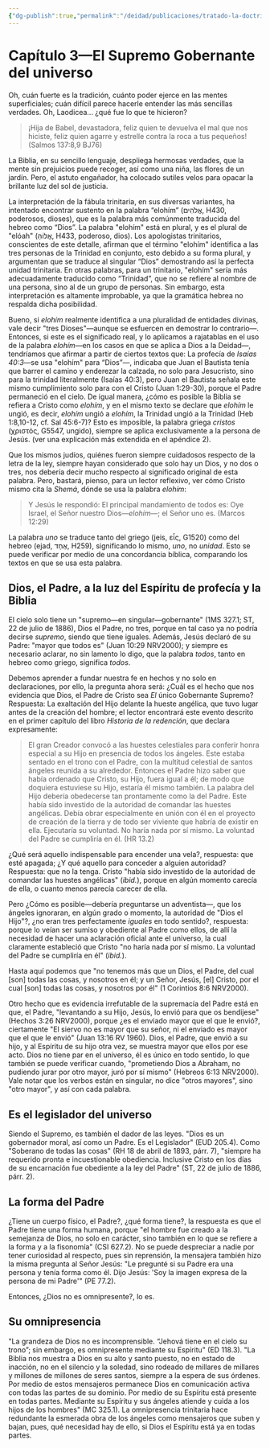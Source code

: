 ```yaml
---
{"dg-publish":true,"permalink":"/deidad/publicaciones/tratado-la-doctrina-de-dios/04-capitulo-3-el-supremo-gobernante-del-universo/","dgPassFrontmatter":true}
---
```


# Capítulo 3—El Supremo Gobernante del universo

Oh, cuán fuerte es la tradición, cuánto poder ejerce en las mentes superficiales; cuán difícil parece hacerle entender las más sencillas verdades. Oh, Laodicea... ¿qué fue lo que te hicieron?

>¡Hija de Babel, devastadora, feliz quien te devuelva el mal que nos hiciste, feliz quien agarre y estrelle contra la roca a tus pequeños!
>(Salmos 137:8,9 BJ76)

La Biblia, en su sencillo lenguaje, despliega hermosas verdades, que la mente sin prejuicios puede recoger, así como una niña, las flores de un jardín. Pero, el astuto engañador, ha colocado sutiles velos para opacar la brillante luz del sol de justicia.

La interpretación de la fábula trinitaria, en sus diversas variantes, ha intentado encontrar sustento en la palabra “elohím” (אֱלֹהִים, H430, poderosos, dioses), que es la palabra más comúnmente traducida del hebreo como “Dios”. La palabra "elohím" está en plural, y es el plural de "elóah" (אֱלוֹהַּ, H433, poderoso, dios). Los apologistas trinitarios, conscientes de este detalle, afirman que el término "elohím" identifica a las tres personas de la Trinidad en conjunto, esto debido a su forma plural, y argumentan que se traduce al singular “Dios” demostrando así la perfecta unidad trinitaria. En otras palabras, para un trinitario, "elohím" sería más adecuadamente traducido como “Trinidad”, que no se refiere al nombre de una persona, sino al de un grupo de personas. Sin embargo, esta interpretación es altamente improbable, ya que la gramática hebrea no respalda dicha posibilidad.

Bueno, si _elohím_ realmente identifica a una pluralidad de entidades divinas, vale decir "tres Dioses"—aunque se esfuercen en demostrar lo contrario—. Entonces, si este es el significado real, y lo aplicamos a rajatablas en el uso de la palabra _elohím_—en los casos en que se aplica a Dios a la Deidad—, tendríamos que afirmar a partir de ciertos textos que: La profecía de *Isaías 40:3*—se usa "elohím" para “Dios”—, indicaba que Juan el Bautista tenía que barrer el camino y enderezar la calzada, no solo para Jesucristo, sino para la trinidad literalmente (Isaías 40:3), pero Juan el Bautista señala este mismo cumplimiento solo para con el Cristo (Juan 1:29-30), porque el Padre permaneció en el cielo. De igual manera, ¿cómo es posible la Biblia se refiera a Cristo como _elohím_, y en el mismo texto se declare que _elohím_ le ungió, es decir, _elohím_ ungió a _elohím_, la Trinidad ungió a la Trinidad (Heb 1:8,10-12, cf. Sal 45:6-7)? Esto es imposible, la palabra griega _cristos_ (χριστός, G5547, ungido), siempre se aplica exclusivamente a la persona de Jesús.  (ver una explicación más extendida en el apéndice 2).

Que los mismos judíos, quiénes fueron siempre cuidadosos respecto de la letra de la ley, siempre hayan considerado que solo hay un Dios, y no dos o tres, nos debería decir mucho respecto al significado original de esta palabra. Pero, bastará, pienso, para un lector reflexivo, ver cómo Cristo mismo cita la _Shemá_, dónde se usa la palabra _elohím_:

>Y Jesús le respondió: El principal mandamiento de todos es: Oye Israel, el Señor nuestro Dios—_elohím_—; el Señor uno es. (Marcos 12:29) 

La palabra _uno_ se traduce tanto del griego (jeis, εἷς, G1520) como del hebreo (ejad, אֶחַד, H259), significando lo mismo, _uno_, no _unidad_. Esto se puede verificar por medio de una concordancia bíblica, comparando los textos en que se usa esta palabra.

## Dios, el Padre, a la luz del Espíritu de profecía y la Biblia

El cielo solo tiene un "supremo—en singular—gobernante" (1MS 327.1; ST, 22 de julio de 1886), Dios el Padre, no tres, porque en tal caso ya no podría decirse _supremo_, siendo que tiene iguales. Además, Jesús declaró de su Padre: "mayor que todos es" (Juan 10:29 NRV2000); y siempre es necesario aclarar, no sin lamento lo digo, que la palabra _todos_, tanto en hebreo como griego, significa _todos_.

Debemos aprender a fundar nuestra fe en hechos y no solo en declaraciones, por ello, la pregunta ahora será: ¿Cuál es el hecho que nos evidencia que Dios, el Padre de Cristo sea _El_ único Gobernante Supremo? Respuesta: La exaltación del Hijo delante la hueste angélica, que tuvo lugar antes de la creación del hombre; el lector encontrará este evento descrito en el primer capítulo del libro _Historia de la redención_, que declara expresamente: 

>El gran Creador convocó a las huestes celestiales para conferir honra especial a su Hijo en presencia de todos los ángeles. Este estaba sentado en el trono con el Padre, con la multitud celestial de santos ángeles reunida a su alrededor. Entonces el Padre hizo saber que había ordenado que Cristo, su Hijo, fuera igual a él; de modo que doquiera estuviese su Hijo, estaría él mismo también. La palabra del Hijo debería obedecerse tan prontamente como la del Padre. Este había sido investido de la autoridad de comandar las huestes angélicas. Debía obrar especialmente en unión con él en el proyecto de creación de la tierra y de todo ser viviente que habría de existir en ella. Ejecutaría su voluntad. No haría nada por sí mismo. La voluntad del Padre se cumpliría en él. (HR 13.2)

¿Qué será aquello indispensable para encender una vela?, respuesta: que esté apagada; ¿Y qué aquello para conceder a alguien autoridad? Respuesta: que no la tenga. Cristo "había sido investido de la autoridad de comandar las huestes angélicas" (_ibid._), porque en algún momento carecía de ella, o cuanto menos parecía carecer de ella.

Pero ¿Cómo es posible—debería preguntarse un adventista—, que los ángeles ignoraran, en algún grado o momento, la autoridad de "Dios el Hijo"?, ¿no eran tres perfectamente _iguales_ en todo sentido?, respuesta: porque lo veían ser sumiso y obediente al Padre como ellos, de allí la necesidad de hacer una aclaración oficial ante el universo, la cual claramente estableció que Cristo "no haría nada por sí mismo. La voluntad del Padre se cumpliría en él" (_ibid._).

Hasta aquí podemos que "no tenemos más que un Dios, el Padre, del cual [son] todas las cosas, y nosotros en él; y un Señor, Jesús, [el] Cristo, por el cual [son] todas las cosas, y nosotros por él" (1 Corintios 8:6 NRV2000).

Otro hecho que es evidencia irrefutable de la supremacía del Padre está en que, el Padre, "levantando a su Hijo, Jesús, lo envió para que os bendijese" (Hechos 3:26 NRV2000), porque ¿es el enviado mayor que el que le envió?, ciertamente "El siervo no es mayor que su señor, ni el enviado es mayor que el que le envió" (Juan 13:16 RV 1960). Dios, el Padre, que envió a su hijo, y al Espíritu de su hijo otra vez, se muestra mayor que ellos por ese acto. Dios no tiene par en el universo, él es único en todo sentido, lo que también se puede verificar cuando, "prometiendo Dios a Abraham, no pudiendo jurar por otro mayor, juró por sí mismo" (Hebreos 6:13 NRV2000). Vale notar que los verbos están en singular, no dice "otros mayores", sino "otro mayor", y así con cada palabra.

## Es el legislador del universo
Siendo el Supremo, es también el dador de las leyes. "Dios es un gobernador moral, así como un Padre. Es el Legislador" (EUD 205.4). Como "Soberano de todas las cosas" (RH 18 de abril de 1893, párr. 7), "siempre ha requerido pronta e incuestionable obediencia. Inclusive Cristo en los días de su encarnación fue obediente a la ley del Padre" (ST, 22 de julio de 1886, párr. 2). 

## La forma del Padre
¿Tiene un cuerpo físico, el Padre?, ¿qué forma tiene?, la respuesta es que el Padre tiene una forma humana, porque "el hombre fue creado a la semejanza de Dios, no solo en carácter, sino también en lo que se refiere a la forma y a la fisonomía" (CSI 627.2). No se puede despreciar a nadie por tener curiosidad al respecto, pues sin reprensión, la mensajera también hizo la misma pregunta al Señor Jesús: "Le pregunté si su Padre era una persona y tenía forma como él. Dijo Jesús: 'Soy la imagen expresa de la persona de mi Padre'" (PE 77.2). 

Entonces, ¿Dios no es omnipresente?, lo es. 

## Su omnipresencia
"La grandeza de Dios no es incomprensible. “Jehová tiene en el cielo su trono”; sin embargo, es omnipresente mediante su Espíritu" (ED 118.3). "La Biblia nos muestra a Dios en su alto y santo puesto, no en estado de inacción, no en el silencio y la soledad, sino rodeado de millares de millares y millones de millones de seres santos, siempre a la espera de sus órdenes. Por medio de estos mensajeros permanece Dios en comunicación activa con todas las partes de su dominio. Por medio de su Espíritu está presente en todas partes. Mediante su Espíritu y sus ángeles atiende y cuida a los hijos de los hombres" (MC 325.1). La omnipresencia trinitaria hace redundante la esmerada obra de los ángeles como mensajeros que suben y bajan, pues, qué necesidad hay de ello, si Dios el Espíritu está ya en todas partes.
